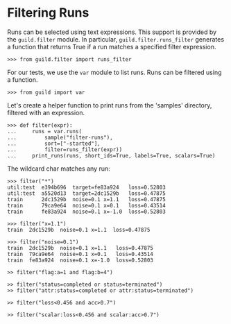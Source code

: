 # Filtering Runs

Runs can be selected using text expressions. This support is provided
by the `guild.filter` module. In particular,
`guild.filter.runs_filter` generates a function that returns True if a
run matches a specified filter expression.

    >>> from guild.filter import runs_filter

For our tests, we use the `var` module to list runs. Runs can be
filtered using a function.

    >>> from guild import var

Let's create a helper function to print runs from the 'samples'
directory, filtered with an expression.

    >>> def filter(expr):
    ...     runs = var.runs(
    ...         sample("filter-runs"),
    ...         sort=["-started"],
    ...         filter=runs_filter(expr))
    ...     print_runs(runs, short_ids=True, labels=True, scalars=True)

The wildcard char matches any run:

    >>> filter("*")
    util:test  e394b696  target=fe83a924   loss=0.52803
    util:test  a5520d13  target=2dc1529b   loss=0.47875
    train      2dc1529b  noise=0.1 x=1.1   loss=0.47875
    train      79ca9e64  noise=0.1 x=0.1   loss=0.43514
    train      fe83a924  noise=0.1 x=-1.0  loss=0.52803

    >>> filter("x=1.1")
    train  2dc1529b  noise=0.1 x=1.1  loss=0.47875

    >>> filter("noise=0.1")
    train  2dc1529b  noise=0.1 x=1.1   loss=0.47875
    train  79ca9e64  noise=0.1 x=0.1   loss=0.43514
    train  fe83a924  noise=0.1 x=-1.0  loss=0.52803

    >> filter("flag:a=1 and flag:b=4")

    >> filter("status=completed or status=terminated")
    >> filter("attr:status=completed or attr:status=terminated")

    >> filter("loss<0.456 and acc>0.7")

    >> filter("scalar:loss<0.456 and scalar:acc>0.7")
